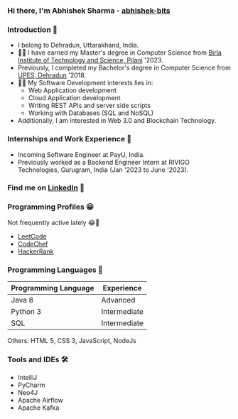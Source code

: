 ### Hi there, I'm Abhishek Sharma - [abhishek-bits](https://github.com/abhishek-bits/)

### Introduction 👋

- I belong to Dehradun, Uttarakhand, India.
- 👨‍🎓 I have earned my Master's degree in Computer Science from [Birla Institute of Technology and Science, Pilani](https://www.bits-pilani.ac.in/) '2023.
- Previously, I completed my Bachelor's degree in Computer Science from [UPES, Dehradun](https://www.upes.ac.in/) '2018.
- 👨‍💻 My Software Development interests lies in:
  - Web Application development
  - Cloud Application development
  - Writing REST APIs and server side scripts
  - Working with Databases (SQL and NoSQL)
- Additionally, I am interested in Web 3.0 and Blockchain Technology.

### Internships and Work Experience 🧐

- Incoming Software Engineer at PayU, India.
- Previously worked as a Backend Engineer Intern at RIVIGO Technologies, Gurugram, India (Jan '2023 to June '2023).

### Find me on [LinkedIn](https://www.linkedin.com/in/abhishek-bits/) 🤝

### Programming Profiles 😀

Not frequently active lately 😂🤣

- [LeetCode](https://leetcode.com/absh2702/)
- [CodeChef](https://www.codechef.com/users/absh2702)
- [HackerRank](https://www.hackerrank.com/absh2702)

### Programming Languages 🎨

| Programming Language | Experience |
|---|---|
| Java 8 | Advanced |
| Python 3 | Intermediate |
| SQL | Intermediate |

Others: HTML 5, CSS 3, JavaScript, NodeJs

### Tools and IDEs 🛠

- IntelliJ
- PyCharm
- Neo4J
- Apache Airflow
- Apache Kafka
